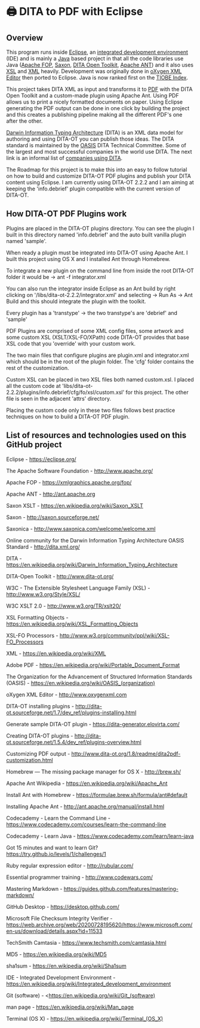 # 🖨️ DITA to PDF with Eclipse

## Overview

This program runs inside [Eclipse](https://www.eclipse.org/), an
[integrated development environment](https://en.wikipedia.org/wiki/Integrated_development_environment)
(IDE) and is mainly a [Java](http://www.oracle.com/technetwork/java/index.html)
based project in that all the code libraries use Java
([Apache FOP](https://xmlgraphics.apache.org/fop/),
[Saxon](https://sourceforge.net/projects/saxon/files/Saxon-HE/),
[DITA Open Toolkit](http://www.dita-ot.org/),
[Apache ANT](http://ant.apache.org/)) and it also uses
[XSL](https://www.w3.org/Style/XSL/) and [XML](https://www.w3.org/XML/) heavily.
Development was originally done in
[oXygen XML Editor](https://www.oxygenxml.com/) then ported to Eclipse. Java is
now ranked first on the [TIOBE Index](https://www.tiobe.com/tiobe-index).

This project takes DITA XML as input and transforms it to
[PDF](https://en.wikipedia.org/wiki/PDF) with the
DITA Open Toolkit and a custom-made plugin using Apache Ant. Using PDF allows us
to print a nicely formatted documents on paper. Using Eclipse generating the PDF
output can be done in one click by building the project and this creates a
publishing pipeline making all the different PDF's one after the other.

[Darwin Information Typing Architecture](https://en.wikipedia.org/wiki/Darwin_Information_Typing_Architecture)
(DITA) is an XML data model for authoring and using DITA-OT you can publish
those ideas. The DITA standard is maintained by the
[OASIS](<https://en.wikipedia.org/wiki/OASIS_(organization)>) DITA Technical
Committee. Some of the largest and most successful companies in the world use
DITA. The next link is an informal list of
[companies using DITA](http://www.ditawriter.com/companies-using-dita/).

The Roadmap for this project is to make this into an easy to follow tutorial on
how to build and customize DITA-OT PDF plugins and publish your DITA content
using Eclipse. I am currently using DITA-OT 2.2.2 and I am aiming at keeping the
'info.debrief' plugin compatible with the current version of DITA-OT.

## How DITA-OT PDF Plugins work

Plugins are placed in the DITA-OT plugins directory. You can see the plugin I
built in this directory named 'info.debrief' and the auto built vanilla plugin
named 'sample'.

When ready a plugin must be integrated into DITA-OT using Apache Ant. I built
this project using OS X and I installed Ant through Homebrew.

To integrate a new plugin on the command line from inside the root DITA-OT
folder it would be -> ant -f integrator.xml

You can also run the integrator inside Eclipse as an Ant build by right clicking
on '/libs/dita-ot-2.2.2/integrator.xml' and selecting -> Run As -> Ant Build and
this should integrate the plugin with the toolkit.

Every plugin has a 'transtype' -> the two transtype's are 'debrief' and 'sample'

PDF Plugins are comprised of some XML config files, some artwork and some custom
XSL (XSLT/XSL-FO/XPath) code DITA-OT provides that base XSL code that you
'override' with your custom work.

The two main files that configure plugins are plugin.xml and integrator.xml
which should be in the root of the plugin folder. The 'cfg' folder contains the
rest of the customization.

Custom XSL can be placed in two XSL files both named custom.xsl. I placed all
the custom code at
'libs/dita-ot-2.2.2/plugins/info.debrief/cfg/fo/xsl/custom.xsl' for this
project. The other file is seen in the adjacent 'attrs' directory.

Placing the custom code only in these two files follows best practice techniques
on how to build a DITA-OT PDF plugin.

## List of resources and technologies used on this GitHub project

Eclipse - <https://eclipse.org/>

The Apache Software Foundation - <http://www.apache.org/>

Apache FOP - <https://xmlgraphics.apache.org/fop/>

Apache ANT - <http://ant.apache.org>

Saxon XSLT - <https://en.wikipedia.org/wiki/Saxon_XSLT>

Saxon - <http://saxon.sourceforge.net/>

Saxonica - <http://www.saxonica.com/welcome/welcome.xml>

Online community for the Darwin Information Typing Architecture OASIS Standard -
<http://dita.xml.org/>

DITA - <https://en.wikipedia.org/wiki/Darwin_Information_Typing_Architecture>

DITA-Open Toolkit - <http://www.dita-ot.org/>

W3C - The Extensible Stylesheet Language Family (XSL) -
<http://www.w3.org/Style/XSL/>

W3C XSLT 2.0 - <http://www.w3.org/TR/xslt20/>

XSL Formatting Objects - <https://en.wikipedia.org/wiki/XSL_Formatting_Objects>

XSL-FO Processors - <http://www.w3.org/community/ppl/wiki/XSL-FO_Processors>

XML - <https://en.wikipedia.org/wiki/XML>

Adobe PDF - <https://en.wikipedia.org/wiki/Portable_Document_Format>

The Organization for the Advancement of Structured Information Standards
(OASIS) - <https://en.wikipedia.org/wiki/OASIS_(organization)>

oXygen XML Editor - <http://www.oxygenxml.com>

DITA-OT installing plugins -
<http://dita-ot.sourceforge.net/1.7/dev_ref/plugins-installing.html>

Generate sample DITA-OT plugin -
<https://dita-generator.elovirta.com/>

Creating DITA-OT plugins -
<http://dita-ot.sourceforge.net/1.5.4/dev_ref/plugins-overview.html>

Customizing PDF output -
<http://www.dita-ot.org/1.8/readme/dita2pdf-customization.html>

[comment]: <> (XSLT FAQ. Docbook FAQ. Braille. - <http://www.dpawson.co.uk/>)

Homebrew — The missing package manager for OS X - <http://brew.sh/>

Apache Ant Wikipedia - <https://en.wikipedia.org/wiki/Apache_Ant>

Install Ant with Homebrew - <https://formulae.brew.sh/formula/ant#default>

Installing Apache Ant - <http://ant.apache.org/manual/install.html>

Codecademy - Learn the Command Line -
<https://www.codecademy.com/courses/learn-the-command-line>

Codecademy - Learn Java - <https://www.codecademy.com/learn/learn-java>

Got 15 minutes and want to learn Git?
<https://try.github.io/levels/1/challenges/1>

Ruby regular expression editor - <http://rubular.com/>

Essential programmer training - <http://www.codewars.com/>

Mastering Markdown - <https://guides.github.com/features/mastering-markdown/>

GitHub Desktop - <https://desktop.github.com/>

Microsoft File Checksum Integrity Verifier -
<https://web.archive.org/web/20200728195620/https://www.microsoft.com/en-us/download/details.aspx?id=11533>

TechSmith Camtasia - <https://www.techsmith.com/camtasia.html>

MD5 - <https://en.wikipedia.org/wiki/MD5>

sha1sum - <https://en.wikipedia.org/wiki/Sha1sum>

IDE - Integrated Development Environment -
<https://en.wikipedia.org/wiki/Integrated_development_environment>

Git (software) - <https://en.wikipedia.org/wiki/Git_(software)
>
man page - <https://en.wikipedia.org/wiki/Man_page>

Terminal (OS X) - <https://en.wikipedia.org/wiki/Terminal_(OS_X)>
